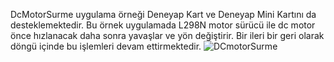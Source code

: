 DcMotorSurme uygulama örneği Deneyap Kart ve Deneyap Mini Kartını da desteklemektedir. Bu örnek uygulamada L298N motor sürücü ile dc motor önce hızlanacak daha sonra yavaşlar ve yön değiştirir. Bir ileri bir geri olarak döngü içinde bu işlemleri devam ettirmektedir.
![DCmotorSurme](https://github.com/deneyapkart/deneyapkart-arduino-core/blob/master/docs/DCmotorSurme.png)
